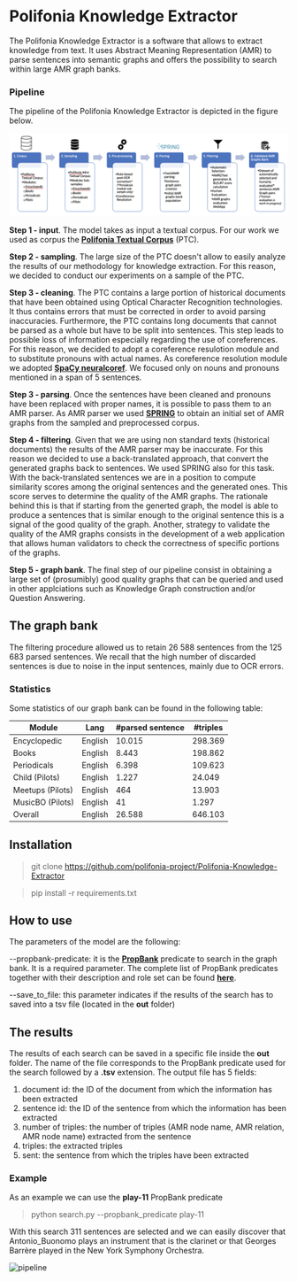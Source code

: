 # Polifonia Knowledge Extractor

The Polifonia Knowledge Extractor is a software that allows to extract knowledge from text.
It uses Abstract Meaning Representation (AMR) to parse sentences into semantic graphs and offers the possibility to search within large AMR graph banks.

### Pipeline

The pipeline of the Polifonia Knowledge Extractor is depicted in the figure below.

![pipeline](figs/pipeline.png)

__Step 1 - input__.
The model takes as input a textual corpus.
For our work we used as corpus the **[Polifonia Textual Corpus](https://github.com/polifonia-project/Polifonia-Corpus)** (PTC).

__Step 2 - sampling__.
The large size of the PTC doesn't allow to easily analyze the results of our methodology for knowledge extraction.
For this reason, we decided to conduct our experiments on a sample of the PTC.

__Step 3 - cleaning__.
The PTC contains a large portion of historical documents that have been obtained using Optical Character Recognition technologies.
It thus contains errors that must be corrected in order to avoid parsing inaccuracies.
Furthermore, the PTC contains long documents that cannot be parsed as a whole but have to be split into sentences.
This step leads to possible loss of information especially regarding the use of coreferences.
For this reason, we decided to adopt a coreference resulotion module and to substitute pronouns with actual names.
As coreference resolution module we adopted **[SpaCy neuralcoref](https://spacy.io/universe/project/neuralcoref)**.
We focused only on nouns and pronouns mentioned in a span of 5 sentences.

__Step 3 - parsing__.
Once the sentences have been cleaned and pronouns have been replaced with proper names, it is possible to pass them to an AMR parser.
As AMR parser we used **[SPRING](https://github.com/SapienzaNLP/spring)** to obtain an initial set of AMR graphs from the sampled and preprocessed corpus.

__Step 4 - filtering__.
Given that we are using non standard texts (historical documents) the results of the AMR parser may be inaccurate.
For this reason we decided to use a back-translated approach, that convert the generated graphs back to sentences.
We used SPRING also for this task.
With the back-translated sentences we are in a position to compute similarity scores among the original sentences and the generated ones.
This score serves to determine the quality of the AMR graphs.
The rationale behind this is that if starting from the generted graph, the model is able to produce a sentences that is similar enough to the original sentence this is a signal of the good quality of the graph.
Another, strategy to validate the quality of the AMR graphs consists in the development of a web application that allows human validators to check the correctness of specific portions of the graphs.

__Step 5 - graph bank__.
The final step of our pipeline consist in obtaining a large set of (prosumibly) good quality graphs that can be queried and used in other applciations such as Knowledge Graph construction and/or Question Answering.

## The graph bank
The filtering procedure allowed us to retain 26 588 sentences from the 125 683 parsed sentences.
We recall that the high number of discarded sentences is due to noise in the input sentences, mainly due to OCR errors.

### Statistics

Some statistics of our graph bank can be found in the following table:

| Module | Lang |  #parsed sentence | #triples |
| --- | --- |  --- | --- |
| Encyclopedic | English |  10.015 | 298.369 |
| Books | English |  8.443 | 198.862 |
|Periodicals | English |  6.398 | 109.623 |
|Child (Pilots) | English |  1.227 | 24.049 |
|Meetups (Pilots) | English |  464 | 13.903 |
|MusicBO (Pilots) | English |  41 | 1.297 |
| Overall | English | 26.588 | 646.103 |


## Installation
> git clone https://github.com/polifonia-project/Polifonia-Knowledge-Extractor

> pip install -r requirements.txt
## How to use
The parameters of the model are the following:

--propbank-predicate: it is the **[PropBank](http://propbank.github.io)** predicate to search in the graph bank. It is a required parameter. The complete list of PropBank predicates together with their description and role set can be found **[here](https://verbs.colorado.edu/propbank/framesets-english-aliases/)**. 

--save_to_file: this parameter indicates if the results of the search has to saved into a tsv file (located in the **out** folder)

## The results
The results of each search can be saved in a specific file inside the **out** folder.
The name of the file corresponds to the PropBank predicate used for the search followed by a **.tsv** extension.
The output file has 5 fields:
1. document id: the ID of the document from which the information has been extracted
2. sentence id: the ID of the sentence from which the information has been extracted
3. number of triples: the number of triples (AMR node name, AMR relation, AMR node name) extracted from the sentence
4. triples: the extracted triples
5. sent: the sentence from which the triples have been extracted

### Example
As an example we can use the **play-11** PropBank predicate

> python search.py --propbank_predicate play-11

With this search 311 sentences are selected and we can easily discover that Antonio_Buonomo plays an instrument that is the clarinet or that Georges Barrère played in the New York Symphony Orchestra.

![pipeline](figs/barrère.png)